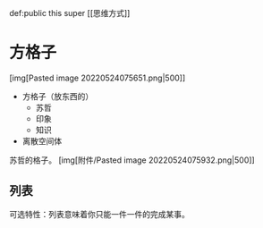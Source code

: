 def:public this super [[思维方式]]

# 方格子

[img[Pasted image 20220524075651.png|500]]
- 方格子（放东西的）
	- 苏哲
	- 印象
	- 知识
- 离散空间体

苏哲的格子。
[img[附件/Pasted image 20220524075932.png|500]]

## 列表

可选特性：列表意味着你只能一件一件的完成某事。